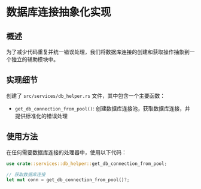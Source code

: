 # 数据库连接抽象化实现

## 概述

为了减少代码重复并统一错误处理，我们将数据库连接的创建和获取操作抽象到一个独立的辅助模块中。

## 实现细节

创建了 `src/services/db_helper.rs` 文件，其中包含一个主要函数：

- `get_db_connection_from_pool()`: 创建数据库连接池，获取数据库连接，并提供标准化的错误处理

## 使用方法

在任何需要数据库连接的处理器中，使用以下代码：

```rust
use crate::services::db_helper::get_db_connection_from_pool;

// 获取数据库连接
let mut conn = get_db_connection_from_pool()?;
```

